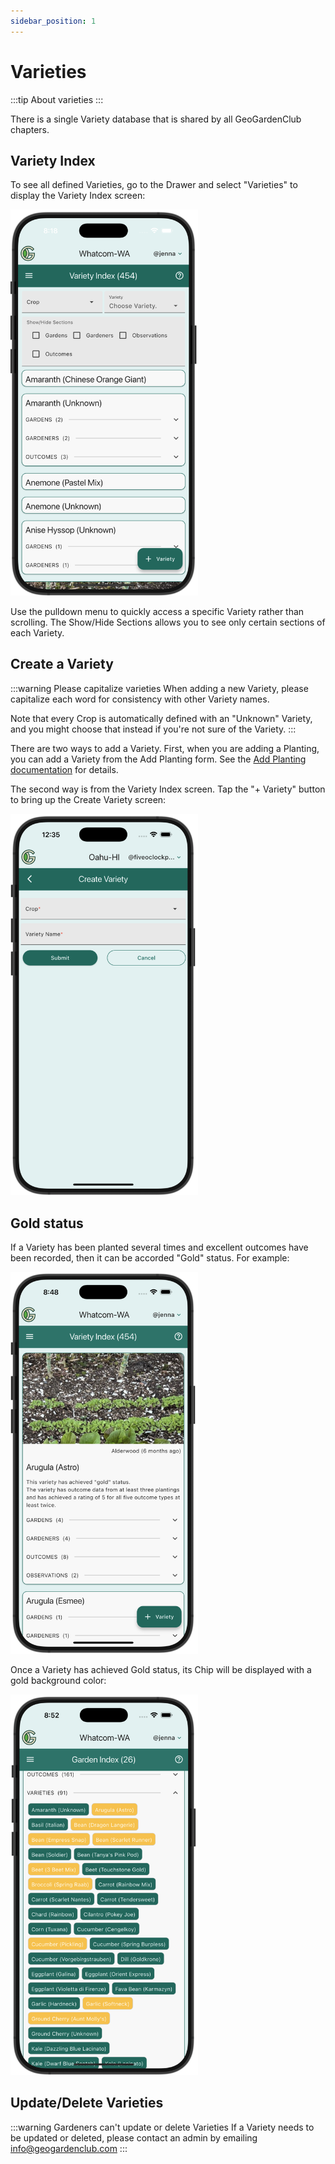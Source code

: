 ```yaml
---
sidebar_position: 1
---
```


# Varieties

:::tip About varieties
:::

There is a single Variety database that is shared by all GeoGardenClub chapters.

## Variety Index

To see all defined Varieties, go to the Drawer and select "Varieties" to display the Variety Index screen:

<img width="300" src="/img/user-guide/variety-index-screen.png"/>

Use the pulldown menu to quickly access a specific Variety rather than scrolling. The Show/Hide Sections allows you to see only certain sections of each Variety.

## Create a Variety

:::warning Please capitalize varieties
When adding a new Variety, please capitalize each word for consistency with other Variety names. 

Note that every Crop is automatically defined with an "Unknown" Variety, and you might choose that instead if you're not sure of the Variety.
:::

There are two ways to add a Variety.  First, when you are adding a Planting, you can add a Variety from the Add Planting form. See the [Add Planting documentation](plantings.md#create-a-planting) for details.

The second way is from the Variety Index screen. Tap the "+ Variety" button to bring up the Create Variety screen:

<img width="300" src="/img/user-guide/variety-create.png"/>

## Gold status

If a Variety has been planted several times and excellent outcomes have been recorded, then it can be accorded "Gold" status. For example:

<img width="300" src="/img/user-guide/variety-gold-1.png"/>

Once a Variety has achieved Gold status, its Chip will be displayed with a gold background color:

<img width="300" src="/img/user-guide/variety-gold-2.png"/>



## Update/Delete Varieties

:::warning Gardeners can't update or delete Varieties
If a Variety needs to be updated or deleted, please contact an admin by emailing info@geogardenclub.com
:::



